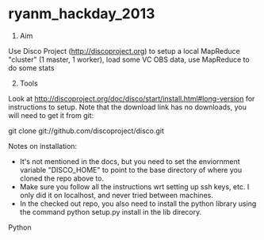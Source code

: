 ryanm_hackday_2013
==================

1. Aim

Use Disco Project (http://discoproject.org) to setup a local MapReduce "cluster" (1 master, 1 worker), load some VC OBS data, use MapReduce to do some stats


2. Tools
 
Look at http://discoproject.org/doc/disco/start/install.html#long-version for instructions to setup. Note that the download link has no downloads, you will need to get it from git:

git clone git://github.com/discoproject/disco.git

Notes on installation:
- It's not mentioned in the docs, but you need to set the enviornment variable "DISCO_HOME" to point to the base directory of where you cloned the repo above to.
- Make sure you follow all the instructions wrt setting up ssh keys, etc. I only did it on localhost, and never tried between machines.
- In the checked out repo, you also need to install the python library using the command
    python setup.py install
    in the lib direcory.

Python
